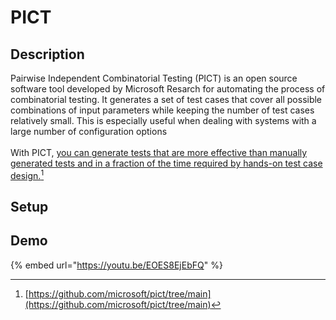 # PICT

## Description

Pairwise Independent Combinatorial Testing (PICT) is an open source software tool developed by Microsoft Resarch for automating the process of combinatorial testing. It generates a set of test cases that cover all possible combinations of input parameters while keeping the number of test cases relatively small. This is especially useful when dealing with systems with a large number of configuration options\
\
With PICT, [you can generate tests that are more effective than manually generated tests and in a fraction of the time required by hands-on test case design.](#user-content-fn-1)[^1]

## Setup



## Demo

{% embed url="https://youtu.be/EOES8EjEbFQ" %}

[^1]: [https://github.com/microsoft/pict/tree/main](https://github.com/microsoft/pict/tree/main)
